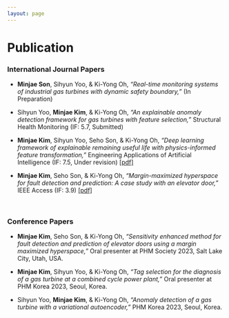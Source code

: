 ```yaml
---
layout: page
---
```


# Publication

### International Journal Papers

- **Minjae Son**, Sihyun Yoo, & Ki-Yong Oh, _“Real-time monitoring systems of industrial gas turbines with dynamic safety boundary,”_ (In Preparation)

- Sihyun Yoo, **Minjae Kim**, & Ki-Yong Oh, _“An explainable anomaly detection framework for gas turbines with feature selection,”_ Structural Health Monitoring (IF: 5.7, Submitted)

- **Minjae Kim**, Sihyun Yoo, Seho Son, & Ki-Yong Oh, _“Deep learning framework of explainable remaining useful life with physics-informed feature transformation,”_ Engineering Applications of Artificial Intelligence (IF: 7.5, Under revision) [[pdf]](https://papers.ssrn.com/sol3/papers.cfm?abstract_id=4898770)

- **Minjae Kim**, Seho Son, & Ki-Yong Oh, _“Margin-maximized hyperspace for fault detection and prediction: A case study with an elevator door,”_ IEEE Access (IF: 3.9) [[pdf]](https://ieeexplore.ieee.org/abstract/document/10309137)

<br/>

### Conference Papers

- **Minjae Kim**, Seho Son, & Ki-Yong Oh, _“Sensitivity enhanced method for fault detection and prediction of elevator doors using a margin maximized hyperspace,”_ Oral presenter at PHM Society 2023, Salt Lake City, Utah, USA.

- **Minjae Kim**, Sihyun Yoo, & Ki-Yong Oh, _“Tag selection for the diagnosis of a gas turbine at a combined cycle power plant,”_ Oral presenter at PHM Korea 2023, Seoul, Korea.

- Sihyun Yoo, **Minjae Kim**, & Ki-Yong Oh, _“Anomaly detection of a gas turbine with a variational autoencoder,”_ PHM Korea 2023, Seoul, Korea.
